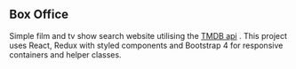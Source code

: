 ## Box Office

Simple film and tv show search website utilising the [TMDB api](https://www.themoviedb.org/documentation/api) . This project uses React, Redux with styled components and Bootstrap 4 for responsive containers and helper classes.

